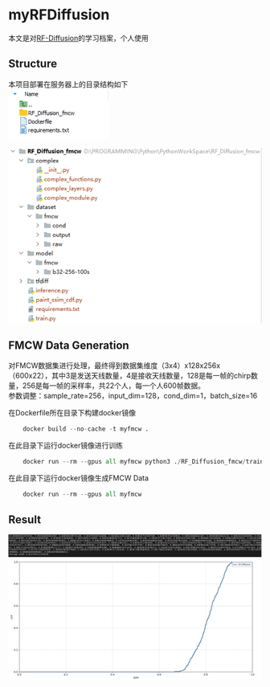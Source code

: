**myRFDiffusion**
===================================
本文是对[RF-Diffusion](https://github.com/mobicom24/RF-Diffusion)的学习档案，个人使用

**Structure**
-------------

本项目部署在服务器上的目录结构如下<br>
![image](https://github.com/HIT-CY/myRFDiffusion/blob/master/img/structure1.png)

![image](https://github.com/HIT-CY/myRFDiffusion/blob/master/img/structure2.png)

**FMCW Data Generation**
-----------
对FMCW数据集进行处理，最终得到数据集维度（3x4）x128x256x（600x22），其中3是发送天线数量，4是接收天线数量，128是每一帧的chirp数量，256是每一帧的采样率，共22个人，每一个人600帧数据。<br>
参数调整：sample_rate=256，input_dim=128，cond_dim=1，batch_size=16<br>

在Dockerfile所在目录下构建docker镜像<br>
```python
    docker build --no-cache -t myfmcw .
```
在此目录下运行docker镜像进行训练<br>
```python
    docker run --rm --gpus all myfmcw python3 ./RF_Diffusion_fmcw/train.py --task_id 1
```
在此目录下运行docker镜像生成FMCW Data<br>
```python
    docker run --rm --gpus all myfmcw
```
**Result**
----------
![image](https://github.com/HIT-CY/myRFDiffusion/blob/master/img/result1.png)<br>
![image](https://github.com/HIT-CY/myRFDiffusion/blob/master/img/result2.png)<br>



